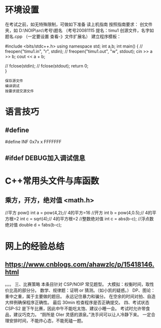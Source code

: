 # 环境设置
在考试之前，如无特殊限制，可做如下准备
读上机指南
按照指南要求：
    创文件夹，如 D:\NOIP\src\考号\题名 （考号20081115  提名：timu1
    创源文件，名字如 题名.cpp （一定要设置 查看-》文件扩展名）
    建立程序模板：

#include <bits/stdc++.h>
using namespace std;
int a,b;
int main()
{
//	freopen("timu1.in", "r", stdin);
//	freopen("timu1.out", "w", stdout);
	cin >> a >> b;
	cout << a + b;

//	fclose(stdin);
//	fclose(stdout);
	return 0;	
} 

    保存源文件
    编译调试
    按要求提交源文件

# 语言技巧
## #define
#define INF 0x7x    x   FFFFFFF
## #ifdef DEBUG加入调试信息

# C++常用头文件与库函数
## 乘方，开方，绝对值 <math.h>
//平方 pow()
int a = pow(4,2);// 4的平方=16
//开方
int b = pow(4,0.5);// 4的平方根=2
int c = sqrt(4);// 4的平方根=2
//整数绝对值
int c = abs(b-c);
//浮点数绝对值
double d = fabs(b-c);

# 网上的经验总结
## https://www.cnblogs.com/ahawzlc/p/15418146.html 
。。。
三、比赛策略
本条目针对 CSP/NOIP 常见题型。
大模拟：权衡时间，取性价比高的部分分。
数学、规律题：证明 or 猜测。（如小凯的疑惑。）
DP、图论：重中之重，属于主要做的题目。
永远记住暴力和骗分。
在空余的时间对拍、自造大样例确保程序正确性。
最后 30min 检查程序是否正确提交。
四、考试状态
CSP-S2 是下午比赛，因此中午不能吃太饱、建议小睡一会。
考试时允许带食品，建议巧克力。
“厕所是 OIer 灵感的源泉。”洗手间可以让人冷静下来。
一定合理安排时间，不能炸心态，不能死磕一题。